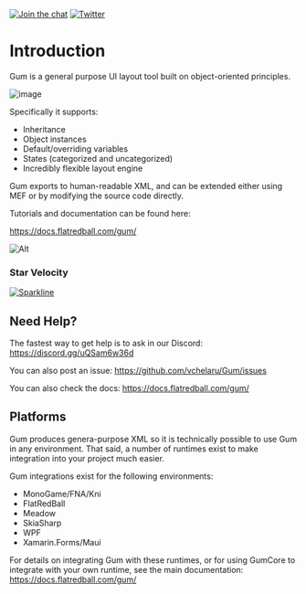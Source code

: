 [![Join the chat](https://img.shields.io/discord/586997072373481494)](https://discord.gg/tG5RBgw)
[![Twitter](https://img.shields.io/twitter/url?style=social&url=https%3A%2F%2Ftwitter.com%2FFlatRedBall)](https://twitter.com/FlatRedBall)

# Introduction 

Gum is a general purpose UI layout tool built on object-oriented principles. 

![image](https://github.com/vchelaru/Gum/assets/729631/9f1d16b2-47a0-47d4-a6bc-0a3d6f100699)

Specifically it supports:

* Inheritance
* Object instances
* Default/overriding variables
* States (categorized and uncategorized)
* Incredibly flexible layout engine

Gum exports to human-readable XML, and can be extended either using MEF or by modifying the source code directly.

Tutorials and documentation can be found here:

https://docs.flatredball.com/gum/

![Alt](https://repobeats.axiom.co/api/embed/43574f096866fcf9b5addde4589447d1b532ade4.svg "Repobeats analytics image")

### Star Velocity
[![Sparkline](https://stars.medv.io/vchelaru/Gum.svg)](https://stars.medv.io/vchelaru/Gum)

## Need Help?

The fastest way to get help is to ask in our Discord: https://discord.gg/uQSam6w36d

You can also post an issue: https://github.com/vchelaru/Gum/issues

You can also check the docs: https://docs.flatredball.com/gum/

## Platforms

Gum produces genera-purpose XML so it is technically possible to use Gum in any environment. That said, a number of runtimes exist to make integration into your project much easier.

Gum integrations exist for the following environments:

* MonoGame/FNA/Kni
* FlatRedBall
* Meadow
* SkiaSharp
* WPF
* Xamarin.Forms/Maui

For details on integrating Gum with these runtimes, or for using GumCore to integrate with your own runtime, see the main documentation: https://docs.flatredball.com/gum/
